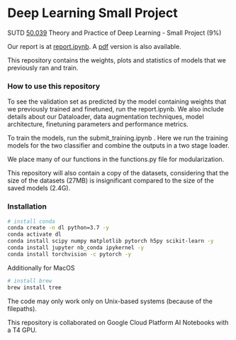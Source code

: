 # Deep Learning Small Project

SUTD [50.039](https://istd.sutd.edu.sg/undergraduate/courses/50-039-theory-and-practice-of-deep-learning) Theory and Practice of Deep Learning - Small Project (9%)

Our report is at [report.ipynb](./report.ipynb). A [pdf](./report.pdf) version is also available.

This repository contains the weights, plots and statistics of models that we previously ran and train.


### How to use this repository

To see the validation set as predicted by the model containing weights that we previously  trained and finetuned, run the report.ipynb. 
We also include details about our Dataloader, data augmentation techniques, model architecture, finetuning parameters and performance metrics.

To train the models, run the submit_training.ipynb . Here we run the training models for the two 
classifier and combine the outputs in a two stage loader.

We place many of our functions in the functions.py file for modularization.

This repository will also contain a copy of the datasets, considering that the size of the datasets (27MB) is insignificant compared to the size of the saved models (2.4G).


### Installation


```bash
# install conda
conda create -n dl python=3.7 -y
conda activate dl
conda install scipy numpy matplotlib pytorch h5py scikit-learn -y
conda install jupyter nb_conda ipykernel -y
conda install torchvision -c pytorch -y
```

Additionally for MacOS

```bash
# install brew
brew install tree
```

The code may only work only on Unix-based systems (because of the filepaths).

This repository is collaborated on Google Cloud Platform AI Notebooks with a T4 GPU.

